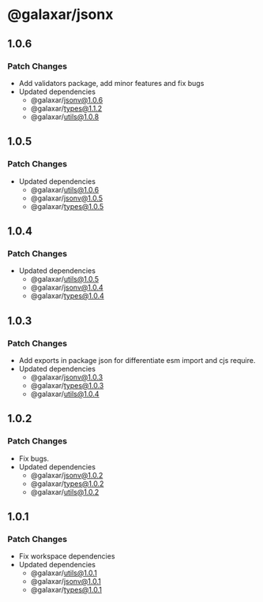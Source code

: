 # @galaxar/jsonx

## 1.0.6

### Patch Changes

-   Add validators package, add minor features and fix bugs
-   Updated dependencies
    -   @galaxar/jsonv@1.0.6
    -   @galaxar/types@1.1.2
    -   @galaxar/utils@1.0.8

## 1.0.5

### Patch Changes

-   Updated dependencies
    -   @galaxar/utils@1.0.6
    -   @galaxar/jsonv@1.0.5
    -   @galaxar/types@1.0.5

## 1.0.4

### Patch Changes

-   Updated dependencies
    -   @galaxar/utils@1.0.5
    -   @galaxar/jsonv@1.0.4
    -   @galaxar/types@1.0.4

## 1.0.3

### Patch Changes

-   Add exports in package json for differentiate esm import and cjs require.
-   Updated dependencies
    -   @galaxar/jsonv@1.0.3
    -   @galaxar/types@1.0.3
    -   @galaxar/utils@1.0.4

## 1.0.2

### Patch Changes

-   Fix bugs.
-   Updated dependencies
    -   @galaxar/jsonv@1.0.2
    -   @galaxar/types@1.0.2
    -   @galaxar/utils@1.0.2

## 1.0.1

### Patch Changes

-   Fix workspace dependencies
-   Updated dependencies
    -   @galaxar/utils@1.0.1
    -   @galaxar/jsonv@1.0.1
    -   @galaxar/types@1.0.1
